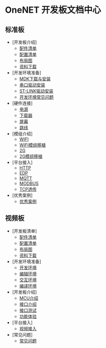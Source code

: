 # OneNET 开发板文档中心

## 标准板
  - [开发板介绍]
      - [配件清单](/book/standard_board/dev-board/access_list/access_list.md)
      - [配置清单](/book/standard_board/dev-board/config_list/config_list.md)
      - [布局图](/book/standard_board/dev-board/layout/layout.md)
      - [资料下载](/book/standard_board/dev-board/downloads/downloads.md)
  - [开发环境准备]
      - [MDK下载与安装](/book/standard_board/dev-env/MDK_download_install/MDK_download_install.md)
      - [串口驱动安装](/book/standard_board/dev-env/serial_install/serial_install.md)
      - [ST-LINK驱动安装](/book/standard_board/dev-env/ST-LINK_install/ST-LINK_install.md)
      - [开发环境常见问题](/book/standard_board/dev-env/other_questions/other_questions.md)
  - [硬件连接]
      - [电源](/book/standard_board/hardware_conn/power.md)
      - [下载器](/book/standard_board/hardware_conn/downloader.md)
      - [屏幕](/book/standard_board/hardware_conn/screen.md)
      - [跳线](/book/standard_board/hardware_conn/jumper.md)
  - [模组介绍]
      - [WIFI](/book/standard_board/modules/WIFI/WIFI.md)
      - [WIFI模组移植](/book/standard_board/modules/WIFI/WIFI_transplant.md)
      - [2G](/book/standard_board/modules/2G/2G.md)
      - [2G模组移植](/book/standard_board/modules/2G/2G_transplant.md)
  - [平台接入]
      - [HTTP](/book/standard_board/onenet/HTTP/HTTP.md)
      - [EDP](/book/standard_board/onenet/EDP/EDP.md)
      - [MQTT](/book/standard_board/onenet/MQTT/MQTT.md)
      - [MODBUS](/book/standard_board/onenet/MODBUS/MODBUS.md)
      - [TCP透传](/book/standard_board/onenet/TCP/TCP.md)
  - [优秀案例]
      - [优秀案例](/book/standard_board/excellent_examples/excellent_examples.md)

## 视频板
  - [开发板清单]
      - [配件清单](/book/video_board/dev-board/access_list/access_list.md)
      - [配置清单](/book/video_board/dev-board/config_list/config_list.md)
      - [布局图](/book/video_board/dev-board/layout/layout.md)
      - [资料下载](/book/video_board/dev-board/downloads/downloads.md)
  - [开发环境准备]
      - [开发环境](/book/video_board/dev-env/dev_install/dev_install.md)
      - [编辑环境](/book/video_board/dev-env/MDK_download_install/MDK_download_install.md)
      - [交互环境](/book/video_board/dev-env/serial_install/serial_install.md)
      - [编译环境](/book/video_board/dev-env/ST-LINK_install/ST-LINK_install.md)
  - [开发板介绍]
      - [MCU介绍](/book/video_board/intro-board/mcu_list/mcu_list.md)
      - [接口介绍](/book/video_board/intro-board/interface_list/interface_list.md)
      - [接口测试](/book/video_board/intro-board/interface_intro/interface_intro.md)
      - [功能体验](/book/video_board/intro-board/function_list/function_list.md)
  - [平台接入]
      - [视频接入](/book/video_board/excellent_examples/excellent_examples.md)
  - [常见问题]
      - [常见问题](/book/video_board/question/question.md)




